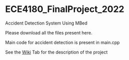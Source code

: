 # ECE4180_FinalProject_2022
Accident Detection System Using MBed

Please download all the files present here.

Main code for accident detection is present in main.cpp

See the [Wiki](https://github.com/Prajwal-1198/ECE4180_FinalProject_2022/wiki) Tab for the description of the project
